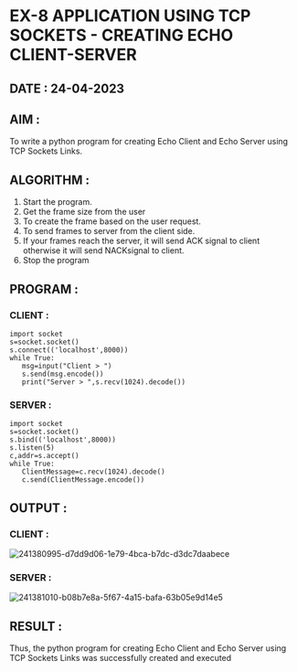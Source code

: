 # EX-8 APPLICATION USING TCP SOCKETS - CREATING ECHO CLIENT-SERVER

## DATE : 24-04-2023

## AIM :
To write a python program for creating Echo Client and Echo Server using TCP
Sockets Links.

## ALGORITHM :
1. Start the program.
2. Get the frame size from the user
3. To create the frame based on the user request.
4. To send frames to server from the client side.
5. If your frames reach the server, it will send ACK signal to client otherwise it will send NACKsignal to client.
6. Stop the program

## PROGRAM :

### CLIENT :
```
import socket
s=socket.socket()
s.connect(('localhost',8000))
while True:
   msg=input("Client > ")
   s.send(msg.encode())
   print("Server > ",s.recv(1024).decode())

 ```
### SERVER :
```
import socket
s=socket.socket()
s.bind(('localhost',8000))
s.listen(5)
c,addr=s.accept()
while True:
   ClientMessage=c.recv(1024).decode()
   c.send(ClientMessage.encode())
 ```
## OUTPUT :
### CLIENT :
![241380995-d7dd9d06-1e79-4bca-b7dc-d3dc7daabece](https://github.com/Mena-Rossini/EX-8/assets/102855266/aced70bf-a236-4b04-9500-348d5e6e629c)


### SERVER :

![241381010-b08b7e8a-5f67-4a15-bafa-63b05e9d14e5](https://github.com/Mena-Rossini/EX-8/assets/102855266/9cd7ad35-081b-4256-ba92-2dbd55219798)

## RESULT :
Thus, the python program for creating Echo Client and Echo Server using TCP Sockets Links was successfully created and executed
